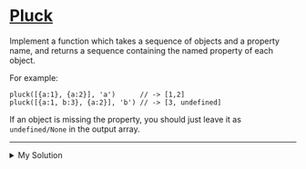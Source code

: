 # [Pluck](https://www.codewars.com/kata/530017aac7c0f49926000084)

Implement a function which takes a sequence of objects and a property name, and returns a sequence containing the named
property of each object.

For example:

    pluck([{a:1}, {a:2}], 'a')      // -> [1,2]
    pluck([{a:1, b:3}, {a:2}], 'b') // -> [3, undefined]

If an object is missing the property, you should just leave it as `undefined/None` in the output array.

---

<details><summary>My Solution</summary>

```js
function pluck(objs, name) {
  return objs.map((obj) => obj[name]);
}
```

</details>
